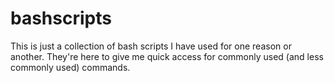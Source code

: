 # bashscripts

This is just a collection of bash scripts I have used for one reason or another. They're here to give me quick access for commonly used (and less commonly used) commands.
